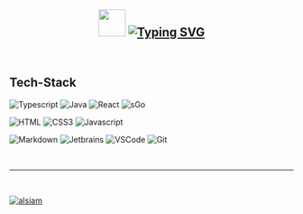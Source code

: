 ### 


<h2 align="center">
  <img src="https://media.giphy.com/media/hvRJCLFzcasrR4ia7z/giphy.gif" width="48" >
    <a href="https://git.io/typing-svg"><a href="https://git.io/typing-svg"><img src="https://readme-typing-svg.demolab.com?font=Kanit&weight=600&size=28&pause=1000&color=17B3F7&width=435&lines=Hey%2C+there!;My+name+is+Matteo+Kosina" alt="Typing SVG" /></a></a>
</h2>







<br />




## Tech-Stack

![Typescript](https://img.shields.io/badge/Typescript-007acc?style=for-the-badge&labelColor=black&logo=typescript&logoColor=007acc)
![Java](https://img.shields.io/badge/Java-red?style=for-the-badge&labelColor=red&logo=coffeescript&logoColor=white)
![React](https://img.shields.io/badge/-React-61DBFB?style=for-the-badge&labelColor=black&logo=react&logoColor=61DBFB)
![sGo](https://img.shields.io/badge/Go-007acc?style=for-the-badge&logo=go&logoColor=white)

![HTML](https://img.shields.io/badge/HTML5-E34F26?style=for-the-badge&logo=html5&logoColor=white)
![CSS3](https://img.shields.io/badge/CSS-1572B6?style=for-the-badge&logo=css3&logoColor=white)
![Javascript](https://img.shields.io/badge/Javascript-F0DB4F?style=for-the-badge&labelColor=black&logo=javascript&logoColor=F0DB4F)


![Markdown](https://img.shields.io/badge/Markdown-000000?style=for-the-badge&logo=markdown&logoColor=white)
![Jetbrains](https://img.shields.io/badge/Jetbrains-0078d7?style=for-the-badge&logo=jetbrains&logoColor=white)
![VSCode](https://img.shields.io/badge/Visual_Studio-0078d7?style=for-the-badge&logo=visual%20studio&logoColor=white)
![Git](https://img.shields.io/badge/Git-F05032?style=for-the-badge&logo=git&logoColor=white)


<br/>
<hr/>
<br/>

<p align="left">

 <a href="https://de.linkedin.com/in/matteokosina" target="_blank">
  <img src="https://img.shields.io/badge/LinkedIn-0077B5?style=for-the-badge&logo=linkedin&logoColor=white" alt="alsiam"/>
 </a>
 
</p>
